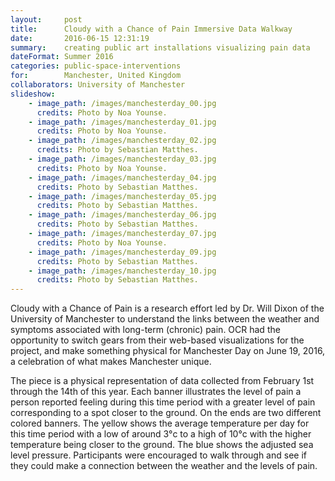```yaml
---
layout:     post
title:      Cloudy with a Chance of Pain Immersive Data Walkway
date:       2016-06-15 12:31:19
summary:    creating public art installations visualizing pain data
dateFormat: Summer 2016
categories: public-space-interventions
for:        Manchester, United Kingdom
collaborators: University of Manchester
slideshow:
    - image_path: /images/manchesterday_00.jpg
      credits: Photo by Noa Younse.
    - image_path: /images/manchesterday_01.jpg
      credits: Photo by Noa Younse.
    - image_path: /images/manchesterday_02.jpg
      credits: Photo by Sebastian Matthes.
    - image_path: /images/manchesterday_03.jpg
      credits: Photo by Noa Younse.
    - image_path: /images/manchesterday_04.jpg
      credits: Photo by Sebastian Matthes.
    - image_path: /images/manchesterday_05.jpg
      credits: Photo by Sebastian Matthes.
    - image_path: /images/manchesterday_06.jpg
      credits: Photo by Sebastian Matthes.
    - image_path: /images/manchesterday_07.jpg
      credits: Photo by Noa Younse.
    - image_path: /images/manchesterday_09.jpg
      credits: Photo by Sebastian Matthes.
    - image_path: /images/manchesterday_10.jpg
      credits: Photo by Sebastian Matthes.
---
```


Cloudy with a Chance of Pain is a research effort led by Dr. Will Dixon of the University of Manchester to understand the links between the weather and symptoms associated with long-term (chronic) pain. OCR had the opportunity to switch gears from their web-based visualizations for the project, and make something physical for Manchester Day on June 19, 2016, a celebration of what makes Manchester unique.

The piece is a physical representation of data collected from February 1st through the 14th of this year. Each banner illustrates the level of pain a person reported feeling during this time period with a greater level of pain corresponding to a spot closer to the ground. On the ends are two different colored banners. The yellow shows the average temperature per day for this time period with a low of around 3°c to a high of 10°c with the higher temperature being closer to the ground. The blue shows the adjusted sea level pressure. Participants were encouraged to walk through and see if they could make a connection between the weather and the levels of pain. 